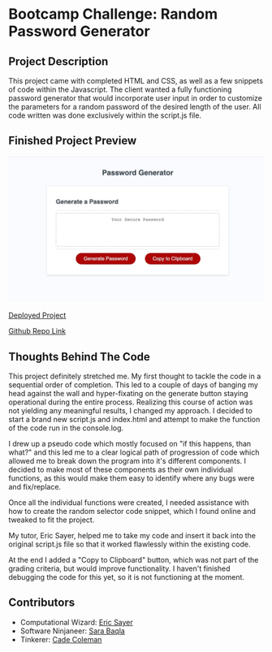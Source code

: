 # Bootcamp Challenge: Random Password Generator

## Project Description

This project came with completed HTML and CSS, as well as a few snippets of code within the Javascript.  The client wanted a fully functioning password generator that would incorporate user input in order to customize the parameters for a random password of the desired length of the user.  All code written was done exclusively within the script.js file.

## Finished Project Preview

![Quick Demonstration GIF](./Assets/passwordGen.gif)

[Deployed Project](https://littletonjeffrey.github.io/Challenge3/)

[Github Repo Link](https://github.com/littletonjeffrey/Challenge3)

## Thoughts Behind The Code

This project definitely stretched me.  My first thought to tackle the code in a sequential order of completion.  This led to a couple of days of banging my head against the wall and hyper-fixating on the generate button staying operational during the entire process.  Realizing this course of action was not yielding any meaningful results, I changed my approach.  I decided to start a brand new script.js and index.html and attempt to make the function of the code run in the console.log.  

I drew up a pseudo code which mostly focused on "if this happens, than what?" and this led me to a clear logical path of  progression of code which allowed me to break down the program into it's different components.  I decided to make most of these components as their own individual functions, as this would make them easy to identify where any bugs were and fix/replace.  

Once all the individual functions were created, I needed assistance with how to create the random selector code snippet, which I found online and tweaked to fit the project.  

My tutor, Eric Sayer, helped me to take my code and insert it back into the original script.js file so that it worked flawlessly within the existing code.

At the end I added a "Copy to Clipboard" button, which was not part of the grading criteria, but would improve functionality.  I haven't finished debugging the code for this yet, so it is not functioning at the moment.

## Contributors

- Computational Wizard: [Eric Sayer](https://github.com/sayex)
- Software Ninjaneer: [Sara Baqla](https://github.com/missatrox44)
- Tinkerer: [Cade Coleman](https://github.com/cade-coleman/)
